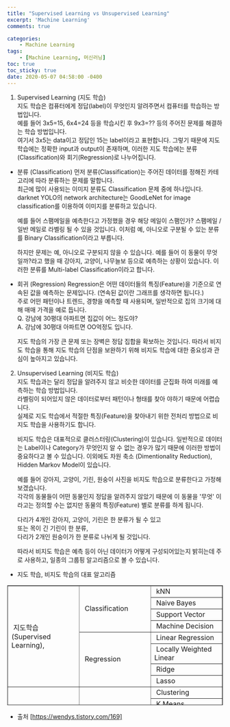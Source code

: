 ```yaml
---
title: "Supervised Learning vs Unsupervised Learning"
excerpt: 'Machine Learning'
comments: true

categories:
    - Machine Learning
tags:
    - [Machine Learning, 머신러닝]
toc: true
toc_sticky: true
date: 2020-05-07 04:58:00 -0400
---
```


1. Supervised Learning (지도 학습)<br>
   지도 학습은 컴퓨터에게 정답(label)이 무엇인지 알려주면서 컴퓨터를 학습하는 방법입니다.<br>
   예를 들어 3x5=15, 6x4=24 등을 학습시킨 후 9x3=?? 등의 주어진 문제를 해결하는 학습 방법입니다.<br>
   여기서 3x5는 data이고 정답인 15는 label이라고 표현합니다. 그렇기 때문에 지도 학습에는 정확한 input과 output이 존재하며, 이러한 지도 학습에는 분류(Classification)와 회기(Regression)로 나누어집니다.

- 분류 (Classification)
  먼저 분류(Classification)는 주어진 데이터를 정해진 카테고리에 따라 분류하는 문제를 말합니다.<br>
  최근에 많이 사용되는 이미지 분류도 Classification 문제 중에 하나입니다.<br>
  darknet YOLO의 network architecture는 GoodLeNet for image classification를 이용하여 이미지를 분류하고 있습니다.<br>

  예를 들어 스팸메일을 예측한다고 가정했을 경우 해당 메일이 스팸인가? 스팸메일 / 일반 메일로 라벨링 될 수 있을 것입니다. 이처럼 예, 아니오로 구분될 수 있는 분류를 Binary Classification이라고 부릅니다.

  하지만 문제는 예, 아니오로 구분되지 않을 수 있습니다. 예를 들어 이 동물이 무엇일까?라고 했을 때 강아지, 고양이, 나무늘보 등으로 예측하는 상황이 있습니다. 이러한 분류를 Multi-label Classification이라고 합니다.

- 회귀 (Regression)
  Regression은 어떤 데이터들의 특징(Feature)을 기준으로 연속된 값을 예측하는 문제입니다. (연속된 값이란 그래프를 생각하면 됩니다.)<br>
  주로 어떤 패턴이나 트렌드, 경향을 예측할 때 사용되며, 일반적으로 집의 크기에 대해 매매 가격을 예로 듭니다.<br>
  Q. 강남에 30평대 아파트면 집값이 어느 정도야?<br>
  A. 강남에 30평대 아파트면 OO억정도 입니다.

  지도 학습의 가장 큰 문제 또는 장벽은 정답 집합을 확보하는 것입니다. 따라서 비지도 학습을 통해 지도 학습의 단점을 보완하기 위해 비지도 학습에 대한 중요성과 관심이 높아지고 있습니다.

2. Unsupervised Learning (비지도 학습)<br>
   지도 학습과는 달리 정답을 알려주지 않고 비슷한 데이터를 군집화 하여 미래를 예측하는 학습 방법입니다.<br>
   라벨링이 되어있지 않은 데이터로부터 패턴이나 형태를 찾아 야하기 때문에 어렵습니다.<br>
   실제로 지도 학습에서 적절한 특징(Feature)을 찾아내기 위한 전처리 방법으로 비지도 학습을 사용하기도 합니다.

   비지도 학습은 대표적으로 클러스터링(Clustering)이 있습니다. 일반적으로 데이터는 Label이나 Category가 무엇인지 알 수 없는 경우가 많기 때문에 이러한 방법이 중요하다고 볼 수 있습니다. 이외에도 차원 축소 (Dimentionality Reduction), Hidden Markov Model이 있습니다.

   예를 들어 강아지, 고양이, 기린, 원숭이 사진을 비지도 학습으로 분류한다고 가정해보겠습니다.<br>
   각각의 동물들이 어떤 동물인지 정답을 알려주지 않았기 때문에 이 동물을 '무엇' 이라고는 정의할 수는 없지만 동물의 특징(Feature) 별로 분류를 하게 됩니다.

   다리가 4개인 강아지, 고양이, 기린은 한 분류가 될 수 있고<br>
   또는 목이 긴 기린이 한 분류,<br>
   다리가 2개인 원숭이가 한 분류로 나뉘게 될 것입니다.

   따라서 비지도 학습은 예측 등이 아닌 데이터가 어떻게 구성되어있는지 밝히는데 주로 사용하고, 일종의 그룹핑 알고리즘으로 볼 수 있습니다.

- 지도 학습, 비지도 학습의 대표 알고리즘

<table style="border-collapse: collapse; width: 100%; height: 280px;" border="1" data-ke-style="style4">
    <tbody>
        <tr style="height: 20px;">
            <td style="width: 33.3333%; height: 160px;" rowspan="8">&nbsp;지도학습(Supervised <span id="DragSchLayerPos" style="position: absolute; width: 0px; height: 0px; font-size: 0px;"></span>Learning),</td>
            <td style="width: 33.3333%; height: 80px;" rowspan="4">&nbsp;Classification</td>
            <td style="width: 33.3333%; height: 20px;">&nbsp;kNN</td>
        </tr>
        <tr style="height: 20px;">
            <td style="width: 33.3333%; height: 20px;">&nbsp;Naive Bayes</td>
        </tr>
        <tr style="height: 20px;">
            <td style="width: 33.3333%; height: 20px;">&nbsp;Support Vector</td>
        </tr>
        <tr style="height: 20px;">
            <td style="width: 33.3333%; height: 20px;">&nbsp;Machine Decision</td>
        </tr>
        <tr style="height: 20px;">
            <td style="width: 33.3333%; height: 80px;" rowspan="4">&nbsp;Regression</td>
            <td style="width: 33.3333%; height: 20px;">&nbsp;Linear Regression</td>
        </tr>
        <tr style="height: 20px;">
            <td style="width: 33.3333%; height: 20px;">&nbsp;Locally Weighted Linear</td>
        </tr>
        <tr style="height: 20px;">
            <td style="width: 33.3333%; height: 20px;">&nbsp;Ridge</td>
        </tr>
        <tr style="height: 20px;">
            <td style="width: 33.3333%; height: 20px;">&nbsp;Lasso</td>
        </tr>
        <tr style="height: 20px;">
            <td style="width: 33.3333%; height: 120px;" rowspan="6">&nbsp;비지도학습(Unsupervised Learning),<br><br></td>
            <td style="width: 33.3333%; height: 120px;" rowspan="6">&nbsp;</td>
            <td style="width: 33.3333%; height: 20px;">&nbsp;Clustering</td>
        </tr>
        <tr style="height: 20px;">
            <td style="width: 33.3333%; height: 20px;">&nbsp;K Means</td>
        </tr>
        <tr style="height: 20px;">
            <td style="width: 33.3333%; height: 20px;">&nbsp;Density Estimation</td>
        </tr>
        <tr style="height: 20px;">
            <td style="width: 33.3333%; height: 20px;">&nbsp;Exception Maximization</td>
        </tr>
        <tr style="height: 20px;">
            <td style="width: 33.3333%; height: 20px;">&nbsp;Pazen Window</td>
        </tr>
        <tr style="height: 20px;">
            <td style="width: 33.3333%; height: 20px;">&nbsp;DBSCAN</td>
        </tr>
    </tbody>
</table>

- 출처
  [https://wendys.tistory.com/169]
